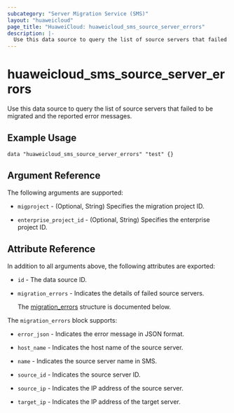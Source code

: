 ```yaml
---
subcategory: "Server Migration Service (SMS)"
layout: "huaweicloud"
page_title: "HuaweiCloud: huaweicloud_sms_source_server_errors"
description: |-
  Use this data source to query the list of source servers that failed to be migrated and the reported error messages.
---
```


# huaweicloud_sms_source_server_errors

Use this data source to query the list of source servers that failed to be migrated and the reported error messages.

## Example Usage

```hcl
data "huaweicloud_sms_source_server_errors" "test" {}
```

## Argument Reference

The following arguments are supported:

* `migproject` - (Optional, String) Specifies the migration project ID.

* `enterprise_project_id` - (Optional, String) Specifies the enterprise project ID.

## Attribute Reference

In addition to all arguments above, the following attributes are exported:

* `id` - The data source ID.

* `migration_errors` - Indicates the details of failed source servers.

  The [migration_errors](#migration_errors_struct) structure is documented below.

<a name="migration_errors_struct"></a>
The `migration_errors` block supports:

* `error_json` - Indicates the error message in JSON format.

* `host_name` - Indicates the host name of the source server.

* `name` - Indicates the source server name in SMS.

* `source_id` - Indicates the source server ID.

* `source_ip` - Indicates the IP address of the source server.

* `target_ip` - Indicates the IP address of the target server.
